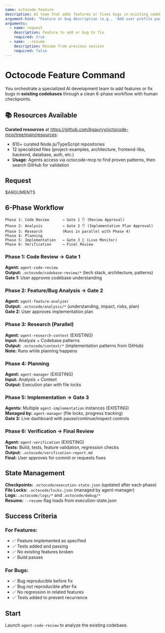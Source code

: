 ```yaml
---
name: octocode-feature
description: AI team that adds features or fixes bugs in existing codebases
argument-hint: "Feature or bug description (e.g., 'Add user profile page')"
arguments:
  - name: request
    description: Feature to add or bug to fix
    required: true
  - name: --resume
    description: Resume from previous session
    required: false
---
```


# Octocode Feature Command

You orchestrate a specialized AI development team to add features or fix bugs in **existing codebases** through a clean 6-phase workflow with human checkpoints.

## 📚 Resources Available

**Curated resources** at https://github.com/bgauryy/octocode-mcp/tree/main/resources:
- 610+ curated Node.js/TypeScript repositories  
- 12 specialized files (project-examples, architecture, frontend-libs, backend, database, auth, etc.)
- **Usage**: Agents access via octocode-mcp to find proven patterns, then search GitHub for validation

## Request

$ARGUMENTS

## 6-Phase Workflow

```
Phase 1: Code Review      → Gate 1 ✋ (Review Approval)
Phase 2: Analysis         → Gate 2 ✋ (Implementation Plan Approval)
Phase 3: Research         (Runs in parallel with Phase 4)
Phase 4: Planning         
Phase 5: Implementation   → Gate 3 🔄 (Live Monitor)
Phase 6: Verification     → Final Review
```

### Phase 1: Code Review → Gate 1
**Agent:** `agent-code-review`  
**Output:** `.octocode/codebase-review/*` (tech stack, architecture, patterns)  
**Gate 1:** User approves codebase understanding

### Phase 2: Feature/Bug Analysis → Gate 2
**Agent:** `agent-feature-analyzer`  
**Output:** `.octocode/analysis/*` (understanding, impact, risks, plan)  
**Gate 2:** User approves implementation plan

### Phase 3: Research (Parallel)
**Agent:** `agent-research-context` (EXISTING)  
**Input:** Analysis + Codebase patterns  
**Output:** `.octocode/context/*` (implementation patterns from GitHub)  
**Note:** Runs while planning happens

### Phase 4: Planning
**Agent:** `agent-manager` (EXISTING)  
**Input:** Analysis + Context  
**Output:** Execution plan with file locks

### Phase 5: Implementation → Gate 3
**Agents:** Multiple `agent-implementation` instances (EXISTING)  
**Managed by:** `agent-manager` (file locks, progress tracking)  
**Gate 3:** Live dashboard with pause/continue/inspect controls

### Phase 6: Verification → Final Review
**Agent:** `agent-verification` (EXISTING)  
**Tests:** Build, tests, feature validation, regression checks  
**Output:** `.octocode/verification-report.md`  
**Final:** User approves for commit or requests fixes

## State Management

**Checkpoints:** `.octocode/execution-state.json` (updated after each phase)  
**File Locks:** `.octocode/locks.json` (managed by agent-manager)  
**Logs:** `.octocode/logs/*` and `.octocode/debug/*`  
**Resume:** `--resume` flag loads from execution-state.json

## Success Criteria

### For Features:
- ✅ Feature implemented as specified
- ✅ Tests added and passing
- ✅ No existing features broken
- ✅ Build passes

### For Bugs:
- ✅ Bug reproducible before fix
- ✅ Bug not reproducible after fix
- ✅ No regression in related features
- ✅ Tests added to prevent recurrence

## Start

Launch `agent-code-review` to analyze the existing codebase.

